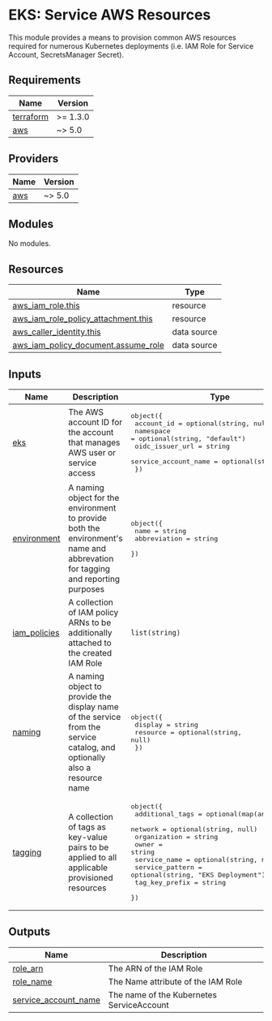 # EKS:  Service AWS Resources

This module provides a means to provision common AWS resources required for numerous Kubernetes deployments (i.e. IAM Role for Service Account, SecretsManager Secret).

<!-- BEGIN_TF_DOCS -->
## Requirements

| Name                                                                      | Version  |
| ------------------------------------------------------------------------- | -------- |
| <a name="requirement_terraform"></a> [terraform](#requirement\_terraform) | >= 1.3.0 |
| <a name="requirement_aws"></a> [aws](#requirement\_aws)                   | ~> 5.0   |

## Providers

| Name                                              | Version |
| ------------------------------------------------- | ------- |
| <a name="provider_aws"></a> [aws](#provider\_aws) | ~> 5.0  |

## Modules

No modules.

## Resources

| Name                                                                                                                                          | Type        |
| --------------------------------------------------------------------------------------------------------------------------------------------- | ----------- |
| [aws_iam_role.this](https://registry.terraform.io/providers/hashicorp/aws/latest/docs/resources/iam_role)                                     | resource    |
| [aws_iam_role_policy_attachment.this](https://registry.terraform.io/providers/hashicorp/aws/latest/docs/resources/iam_role_policy_attachment) | resource    |
| [aws_caller_identity.this](https://registry.terraform.io/providers/hashicorp/aws/latest/docs/data-sources/caller_identity)                    | data source |
| [aws_iam_policy_document.assume_role](https://registry.terraform.io/providers/hashicorp/aws/latest/docs/data-sources/iam_policy_document)     | data source |

## Inputs

| Name                                                                     | Description                                                                                                                   | Type                                                                                                                                                                                                                                                                                                                                    | Default | Required |
| ------------------------------------------------------------------------ | ----------------------------------------------------------------------------------------------------------------------------- | --------------------------------------------------------------------------------------------------------------------------------------------------------------------------------------------------------------------------------------------------------------------------------------------------------------------------------------- | ------- | :------: |
| <a name="input_eks"></a> [eks](#input\_eks)                              | The AWS account ID for the account that manages AWS user or service access                                                    | <pre>object({<br>    account_id           = optional(string, null)<br>    namespace            = optional(string, "default")<br>    oidc_issuer_url      = string<br>    service_account_name = optional(string, null)<br>  })</pre>                                                                                                    | n/a     |   yes    |
| <a name="input_environment"></a> [environment](#input\_environment)      | A naming object for the environment to provide both the environment's name and abbrevation for tagging and reporting purposes | <pre>object({<br>    name         = string<br>    abbreviation = string<br>  })</pre>                                                                                                                                                                                                                                                   | `null`  |    no    |
| <a name="input_iam_policies"></a> [iam\_policies](#input\_iam\_policies) | A collection of IAM policy ARNs to be additionally attached to the created IAM Role                                           | `list(string)`                                                                                                                                                                                                                                                                                                                          | `[]`    |    no    |
| <a name="input_naming"></a> [naming](#input\_naming)                     | A naming object to provide the display name of the service from the service catalog, and optionally also a resource name      | <pre>object({<br>    display  = string<br>    resource = optional(string, null)<br>  })</pre>                                                                                                                                                                                                                                           | n/a     |   yes    |
| <a name="input_tagging"></a> [tagging](#input\_tagging)                  | A collection of tags as key-value pairs to be applied to all applicable provisioned resources                                 | <pre>object({<br>    additional_tags = optional(map(any), {})<br>    network         = optional(string, null)<br>    organization    = string<br>    owner           = string<br>    service_name    = optional(string, null)<br>    service_pattern = optional(string, "EKS Deployment")<br>    tag_key_prefix  = string<br>  })</pre> | n/a     |   yes    |

## Outputs

| Name                                                                                                 | Description                               |
| ---------------------------------------------------------------------------------------------------- | ----------------------------------------- |
| <a name="output_role_arn"></a> [role\_arn](#output\_role\_arn)                                       | The ARN of the IAM Role                   |
| <a name="output_role_name"></a> [role\_name](#output\_role\_name)                                    | The Name attribute of the IAM Role        |
| <a name="output_service_account_name"></a> [service\_account\_name](#output\_service\_account\_name) | The name of the Kubernetes ServiceAccount |
<!-- END_TF_DOCS -->